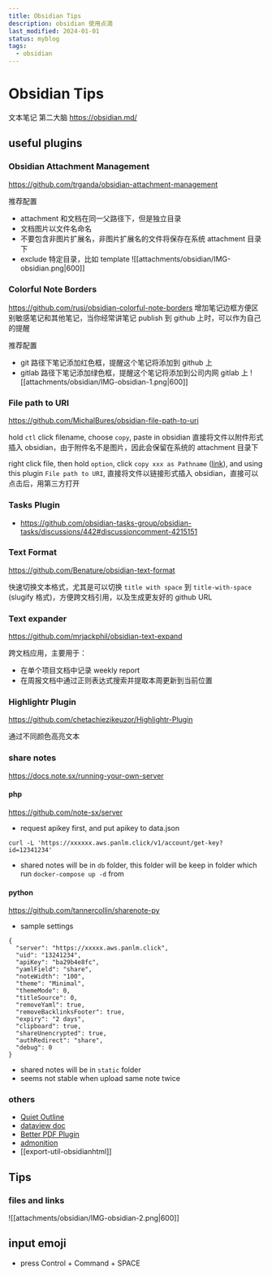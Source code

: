 ```yaml
---
title: Obsidian Tips
description: obsidian 使用点滴
last_modified: 2024-01-01
status: myblog
tags:
  - obsidian
---
```


# Obsidian Tips
文本笔记 第二大脑
https://obsidian.md/

## useful plugins
### Obsidian Attachment Management
https://github.com/trganda/obsidian-attachment-management

推荐配置
- attachment 和文档在同一父路径下，但是独立目录
- 文档图片以文件名命名
- 不要包含非图片扩展名，非图片扩展名的文件将保存在系统 attachment 目录下
- exclude 特定目录，比如 template
![[attachments/obsidian/IMG-obsidian.png|600]]

### Colorful Note Borders
https://github.com/rusi/obsidian-colorful-note-borders
增加笔记边框方便区别敏感笔记和其他笔记，当你经常讲笔记 publish 到 github 上时，可以作为自己的提醒

推荐配置
- git 路径下笔记添加红色框，提醒这个笔记将添加到 github 上
- gitlab 路径下笔记添加绿色框，提醒这个笔记将添加到公司内网 gitlab 上
![[attachments/obsidian/IMG-obsidian-1.png|600]]

### File path to URI
https://github.com/MichalBures/obsidian-file-path-to-uri

hold `ctl` click filename, choose `copy`, paste in obsidian
直接将文件以附件形式插入 obsidian，由于附件名不是图片，因此会保留在系统的 attachment 目录下

right click file, then hold `option`, click `copy xxx as Pathname` ([link](https://technastic.com/copy-file-path-mac/)), and using this plugin `File path to URI`, 
直接将文件以链接形式插入 obsidian，直接可以点击后，用第三方打开

### Tasks Plugin
- https://github.com/obsidian-tasks-group/obsidian-tasks/discussions/442#discussioncomment-4215151

### Text Format
https://github.com/Benature/obsidian-text-format

快速切换文本格式，尤其是可以切换 `title with space` 到 `title-with-space` (slugify 格式)，方便跨文档引用，以及生成更友好的 github URL

### Text expander
https://github.com/mrjackphil/obsidian-text-expand

跨文档应用，主要用于：
- 在单个项目文档中记录 weekly report
- 在周报文档中通过正则表达式搜索并提取本周更新到当前位置

### Highlightr Plugin
https://github.com/chetachiezikeuzor/Highlightr-Plugin

通过不同颜色高亮文本


### share notes
https://docs.note.sx/running-your-own-server

#### php
https://github.com/note-sx/server
- request apikey first, and put apikey to data.json
```
curl -L 'https://xxxxxx.aws.panlm.click/v1/account/get-key?id=12341234'
```
- shared notes will be in `db` folder, this folder will be keep in folder which run `docker-compose up -d` from

#### python
https://github.com/tannercollin/sharenote-py

- sample settings
```
{
  "server": "https://xxxxx.aws.panlm.click",
  "uid": "13241234",
  "apiKey": "ba29b4e8fc",
  "yamlField": "share",
  "noteWidth": "100",
  "theme": "Minimal",
  "themeMode": 0,
  "titleSource": 0,
  "removeYaml": true,
  "removeBacklinksFooter": true,
  "expiry": "2 days",
  "clipboard": true,
  "shareUnencrypted": true,
  "authRedirect": "share",
  "debug": 0
}

```
- shared notes will be in `static` folder
- seems not stable when upload same note twice 


### others 
- [Quiet Outline](https://github.com/guopenghui/obsidian-quiet-outline)
- [dataview doc](https://blacksmithgu.github.io/obsidian-dataview/)
- [Better PDF Plugin](https://github.com/MSzturc/obsidian-better-pdf-plugin/)
- [admonition](https://github.com/valentine195/obsidian-admonition)
- [[export-util-obsidianhtml]]


## Tips
### files and links
![[attachments/obsidian/IMG-obsidian-2.png|600]]


## input emoji
- press Control + Command + SPACE





